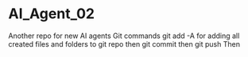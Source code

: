 # AI_Agent_02
Another repo for new AI agents
Git commands 
git add -A for adding all created files and folders to git repo
then
git commit
then
git push
Then
